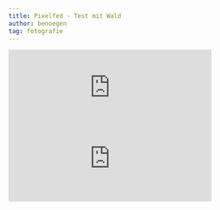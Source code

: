 ```yaml
---
title: Pixelfed - Test mit Wald
author: benoegen
tag: fotografie
---
```

<iframe src="https://pixelfed.de/p/benoegen/497872267125171911/embed?caption=true&likes=false&layout=full" class="pixelfed__embed" style="max-width: 100%; border: 0" width="400" allowfullscreen="allowfullscreen"></iframe><script async defer src="https://pixelfed.de/embed.js"></script>

<br>

<iframe src="https://pixel.tchncs.de/p/benoegen/497897162217418263/embed?caption=true&likes=false&layout=full" class="pixelfed__embed" style="max-width: 100%; border: 0" width="400" allowfullscreen="allowfullscreen"></iframe><script async defer src="https://pixel.tchncs.de/embed.js"></script>